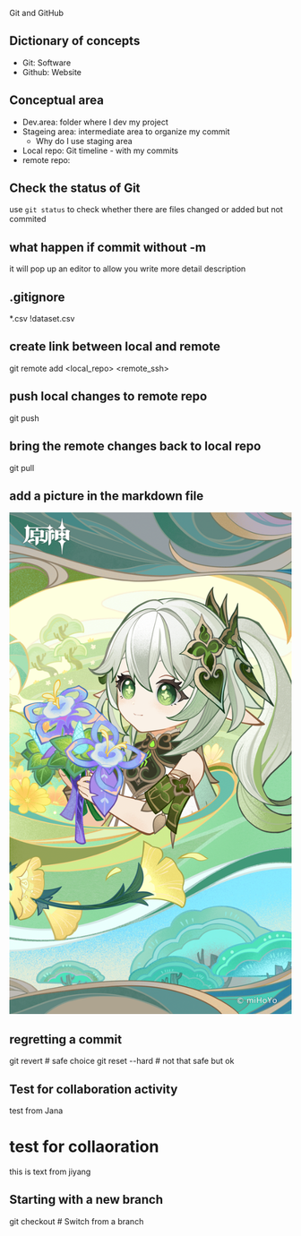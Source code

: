 Git and GitHub

## Dictionary of concepts

- Git: Software
- Github: Website

## Conceptual area

- Dev.area: folder where I dev my project
- Stageing area: intermediate area to organize my commit
  - Why do I use staging area
- Local repo: Git timeline - with my commits
- remote repo: 

## Check the status of Git

use `git status` to check whether there are files changed or added but not commited

## what happen if commit without -m

it will pop up an editor to allow you write more detail description

## .gitignore

*.csv
!dataset.csv

## create link between local and remote

git remote add <local_repo> <remote_ssh>

## push local changes to remote repo

git push

## bring the remote changes back to local repo

git pull

## add a picture in the markdown file

![title for the figure](./images/1683879439910.png)

## regretting a commit

git revert <commit ID>         # safe choice
git reset --hard <commit ID>   # not that safe but ok

## Test for collaboration activity

test from Jana

# test for collaoration

this is text from jiyang

## Starting with a new branch

git checkout <name> # Switch from a branch
